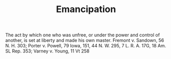 ---
title: Emancipation
letter: E
permalink: "/definitions/bld-emancipation.html"
body: The act by which one who was unfree, or under the power and control of another,
  is set at liberty and made his own master. Fremont v. Sandown, 56 N. H. 303; Porter
  v. Powell, 79 Iowa, 151, 44 N. W. 295, 7 L. R. A. 17G, 18 Am. SL Rep. 353; Varney
  v. Young, 11 Vt 258
published_at: '2018-07-07'
source: Black's Law Dictionary 2nd Ed (1910)
layout: post
---